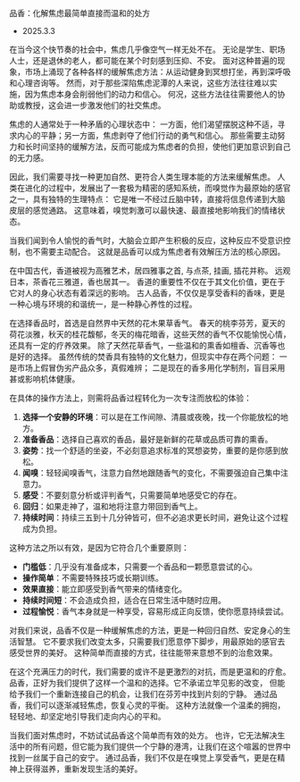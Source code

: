 品香：化解焦虑最简单直接而温和的处方
- 2025.3.3

在当今这个快节奏的社会中，焦虑几乎像空气一样无处不在。
无论是学生、职场人士，还是退休的老人，都可能在某个时刻感到压抑、不安。
面对这种普遍的现象，市场上涌现了各种各样的缓解焦虑方法：从运动健身到冥想打坐，再到深呼吸和心理咨询等。
然而，对于那些深陷焦虑泥潭的人来说，这些方法往往难以实施，因为焦虑本身会削弱他们的动力和信心。
何况，这些方法往往需要他人的协助或教授，这会进一步激发他们的社交焦虑。

焦虑的人通常处于一种矛盾的心理状态中：
一方面，他们渴望摆脱这种不适，寻求内心的平静；另一方面，焦虑剥夺了他们行动的勇气和信心。
那些需要主动努力和长时间坚持的缓解方法，反而可能成为焦虑者的负担，使他们更加意识到自己的无力感。

因此，我们需要寻找一种更加自然、更符合人类生理本能的方法来缓解焦虑。
人类在进化的过程中，发展出了一套极为精密的感知系统，而嗅觉作为最原始的感官之一，具有独特的生理特点：
它是唯一不经过丘脑中转，直接将信息传递到大脑皮层的感觉通路。
这意味着，嗅觉刺激可以最快速、最直接地影响我们的情绪状态。

当我们闻到令人愉悦的香气时，大脑会立即产生积极的反应，这种反应不受意识控制，也不需要主动配合。
这就是品香可以成为焦虑者有效解压方法的核心原因。

在中国古代，香道被视为高雅艺术，居四雅事之首, 与点茶, 挂画, 插花并称。
远观日本，茶香花三雅道，香也居其一。
香道的重要性不仅在于其文化价值，更在于它对人的身心状态有着深远的影响。
古人品香，不仅仅是享受香料的香味，更是一种心境与环境的和谐统一，是一种静心养性的过程。

在选择香品时，首选是自然界中天然的花木果草香气。
春天的桃李芬芳，夏天的荷花淡雅，秋天的桂花馥郁，冬天的梅花暗香，这些天然的香气不仅能愉悦心情，还具有一定的疗养效果。
除了天然花草香气，一些温和的熏香如檀香、沉香等也是好的选择。
虽然传统的焚香具有独特的文化魅力，但现实中存在两个问题：
一是市场上假冒伪劣产品众多，真假难辨；
二是现在的香多用化学制剂，盲目采用甚或影响机体健康。

在具体的操作方法上，则需将品香过程转化为一次专注而放松的体验：
1. **选择一个安静的环境**：可以是在工作间隙、清晨或夜晚，找一个你能放松的地方。
2. **准备香品**：选择自己喜欢的香品，最好是新鲜的花草或品质可靠的熏香。
3. **姿势**：找一个舒适的坐姿，不必刻意追求标准的冥想姿势，重要的是你感到放松。
4. **闻嗅**：轻轻闻嗅香气，注意力自然地跟随香气的变化，不需要强迫自己集中注意力。
5. **感受**：不要刻意分析或评判香气，只需要简单地感受它的存在。
6. **回归**：如果走神了，温和地将注意力带回到香气上。
7. **持续时间**：持续三五到十几分钟皆可，但不必追求更长时间，避免让这个过程成为负担。

这种方法之所以有效，是因为它符合几个重要原则：
- **门槛低**：几乎没有准备成本，只需要一个香品和一颗愿意尝试的心。
- **操作简单**：不需要特殊技巧或长期训练。
- **效果直接**：能立即感受到香气带来的情绪变化。
- **持续时间短**：不会造成负担，适合在日常生活中随时应用。
- **过程愉悦**：香气本身就是一种享受，容易形成正向反馈，使你愿意持续尝试。

对我们来说，品香不仅是一种缓解焦虑的方法，更是一种回归自然、安定身心的生活智慧。
它不要求我们改变太多，只需要我们愿意停下脚步，用最原始的感官去感受世界的美好。
这种简单而直接的方式，往往能带来意想不到的治愈效果。

在这个充满压力的时代，我们需要的或许不是更激烈的对抗，而是更温和的疗愈。
品香，正好为我们提供了这样一个温和的选择。它不承诺立竿见影的改变，
但能给予我们一个重新连接自己的机会，让我们在芬芳中找到片刻的宁静。
通过品香，我们可以逐渐减轻焦虑，恢复心灵的平衡。
这种方法就像一个温柔的拥抱，轻轻地、却坚定地引导我们走向内心的平和。

当我们面对焦虑时，不妨试试品香这个简单而有效的处方。
也许，它无法解决生活中的所有问题，但它能为我们提供一个宁静的港湾，让我们在这个喧嚣的世界中找到一丝属于自己的安宁。
通过品香，我们不仅是在嗅觉上享受香气，更是在精神上获得滋养，重新发现生活的美好。
